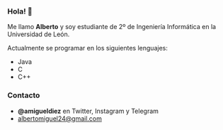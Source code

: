 ### Hola! 👋
Me llamo **Alberto** y soy estudiante de 2º de Ingeniería Informática en la Universidad de León.

Actualmente se programar en los siguientes lenguajes:
  - Java
  - C
  - C++
### Contacto
  - **@amigueldiez** en Twitter, Instagram y Telegram
  - <albertomiguel24@gmail.com>



<!--
**amigueldiez/amigueldiez** is a ✨ _special_ ✨ repository because its `README.md` (this file) appears on your GitHub profile.

Here are some ideas to get you started:

- 🔭 I’m currently working on ...
- 🌱 I’m currently learning ...
- 👯 I’m looking to collaborate on ...
- 🤔 I’m looking for help with ...
- 💬 Ask me about ...
- 📫 How to reach me: ...
- 😄 Pronouns: ...
- ⚡ Fun fact: ...
-->
